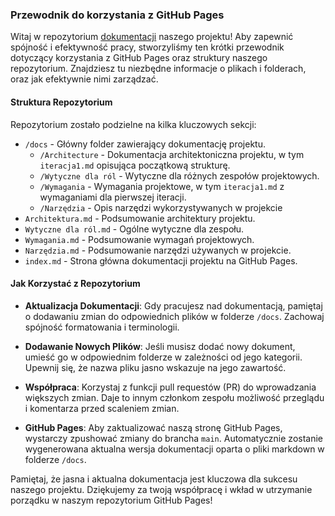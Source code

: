 ### Przewodnik do korzystania z GitHub Pages

Witaj w repozytorium [dokumentacji](https://dpwo-larpex.github.io/docs) naszego projektu! Aby zapewnić spójność i efektywność pracy, stworzyliśmy ten krótki przewodnik dotyczący korzystania z GitHub Pages oraz struktury naszego repozytorium. Znajdziesz tu niezbędne informacje o plikach i folderach, oraz jak efektywnie nimi zarządzać.

#### Struktura Repozytorium

Repozytorium zostało podzielne na kilka kluczowych sekcji:

- `/docs` - Główny folder zawierający dokumentację projektu.
    - `/Architecture` - Dokumentacja architektoniczna projektu, w tym `iteracja1.md` opisująca początkową strukturę.
    - `/Wytyczne dla ról` - Wytyczne dla różnych zespołów projektowych.
    - `/Wymagania` - Wymagania projektowe, w tym `iteracja1.md` z wymaganiami dla pierwszej iteracji.
    - `/Narzędzia` - Opis narzędzi wykorzystywanych w projekcie
- `Architektura.md` - Podsumowanie architektury projektu.
- `Wytyczne dla ról.md` - Ogólne wytyczne dla zespołu.
- `Wymagania.md` - Podsumowanie wymagań projektowych.
- `Narzędzia.md` - Podsumowanie narzędzi używanych w projekcie.
- `index.md` - Strona główna dokumentacji projektu na GitHub Pages.

#### Jak Korzystać z Repozytorium

- **Aktualizacja Dokumentacji**: Gdy pracujesz nad dokumentacją, pamiętaj o dodawaniu zmian do odpowiednich plików w folderze `/docs`. Zachowaj spójność formatowania i terminologii.

- **Dodawanie Nowych Plików**: Jeśli musisz dodać nowy dokument, umieść go w odpowiednim folderze w zależności od jego kategorii. Upewnij się, że nazwa pliku jasno wskazuje na jego zawartość.

- **Współpraca**: Korzystaj z funkcji pull requestów (PR) do wprowadzania większych zmian. Daje to innym członkom zespołu możliwość przeglądu i komentarza przed scaleniem zmian.

- **GitHub Pages**: Aby zaktualizować naszą stronę GitHub Pages, wystarczy zpushować zmiany do brancha `main`. Automatycznie zostanie wygenerowana aktualna wersja dokumentacji oparta o pliki markdown w folderze `/docs`.

Pamiętaj, że jasna i aktualna dokumentacja jest kluczowa dla sukcesu naszego projektu. Dziękujemy za twoją współpracę i wkład w utrzymanie porządku w naszym repozytorium GitHub Pages!
